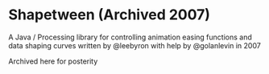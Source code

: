 # Shapetween (Archived 2007)

A Java / Processing library for controlling animation easing functions and data shaping curves written by @leebyron with help by @golanlevin in 2007

Archived here for posterity

